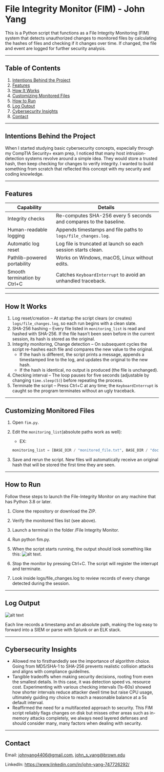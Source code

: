 # File Integrity Monitor (FIM) - John Yang

This is a Python script that functions as a File Integrity Monitoring (FIM) system that detects unauthorized changes to monitored files by calculating the hashes of files and checking if it changes over time. If changed, the file and event are logged for further security analysis.

---

## Table of Contents

1. [Intentions Behind the Project](#intentions-behind-the-project)
2. [Features](#features)
3. [How It Works](#how-it-works)
4. [Customizing Monitored Files](#customizing-monitored-files)
5. [How to Run](#how-to-run)
6. [Log Output](#log-output)
7. [Cybersecurity Insights](#cybersecurity-insights)
8. [Contact](#contact)

---

## Intentions Behind the Project

When I started studying basic cybersecurity concepts, especially through my CompTIA Security+ exam prep, I noticed that many host intrusion-detection systems revolve around a simple idea. They would store a trusted hash, then keep checking for changes to verify integrity. I wanted to build something from scratch that reflected this concept with my security and coding knowledge.

---

## Features

| Capability | Details |
|------------|---------|
| Integrity checks | Re-computes SHA-256 every 5 seconds and compares to the baseline. |
| Human-readable logging | Appends timestamps and file paths to `logs/file_changes.log`. |
| Automatic log reset | Log file is truncated at launch so each session starts clean. |
| Pathlib-powered portability | Works on Windows, macOS, Linux without edits. |
| Smooth termination by Ctrl+C | Catches `KeyboardInterrupt` to avoid an unhandled traceback. |

---

## How It Works

1. Log reset/creation – At startup the script clears (or creates) `logs/file_changes.log`, so each run begins with a clean slate.  
2. SHA-256 hashing – Every file listed in `monitoring_list` is read and hashed with SHA-256. If the file hasn’t been seen before in the current session, its hash is stored as the original.  
3. Integrity monitoring, Change detection – On subsequent cycles the script re-hashes each file and compares the new value to the original.  
   * If the hash is different, the script prints a message, appends a timestamped line to the log, and updates the original to the new hash.  
   * If the hash is identical, no output is produced (the file is unchanged).  
4. Checking interval – The loop pauses for five seconds (adjustable by changing `time.sleep(5)`) before repeating the process.  
5. Terminate the script – Press Ctrl+C at any time; the `KeyboardInterrupt` is caught so the program terminates without an ugly traceback.

---

## Customizing Monitored Files

1. Open `fim.py`.
2. Edit the `monitoring_list`(absolute paths work as well):
    * EX:

    ```python
   monitoring_list = [BASE_DIR / "monitored_file.txt", BASE_DIR / "docs" / "Example1.txt", Path("/var/www/html/index.php")]
   ```

3. Save and rerun the script. New files will automatically receive an original hash that will be stored the first time they are seen.

---

## How to Run

Follow these steps to launch the File-Integrity Monitor on any machine that has Python 3.8 or later.

1. Clone the repository or download the ZIP.

2. Verify the monitored files list (see above).

3. Launch a terminal in the folder /File Integrity Monitor.

4. Run python fim.py.

5. When the script starts running, the output should look something like this: ![alt text](FIM1.jpg).

6. Stop the monitor by pressing Ctrl+C. The script will register the interrupt and terminate.

7. Look inside logs/file_changes.log to review records of every change detected during the session.

---

## Log Output

![alt text](FIM2.jpg)

Each line records a timestamp and an absolute path, making the log easy to forward into a SIEM or parse with Splunk or an ELK stack.

---

## Cybersecurity Insights

* Allowed me to firsthandedly see the importance of algorithm choice. Going from MD5/SHA-1 to SHA-256 prevents realistic collision attacks and aligns with compliance guideilnes.
* Tangible tradeoffs when making security decisions, rooting from even the smallest details. In this case, it was detection speed vs. resource cost. Experimenting with various checking intervals (1s-60s) showed how shorter intervals reduce attacker dwell time but raise CPU usage, ultimately guiding my choice to reach a reasonable balance at a 5s default interval.
* Reaffirmed the need for a multifaceted approach to security. This FIM script reliably flags changes on disk but misses other areas such as in-memory attacks completely, we always need layered defenses and should consider many, many factors when dealing with security.

---

## Contact

Email: <johnyang4406@gmail.com>, <john_s_yang@brown.edu>

LinkedIn: <https://www.linkedin.com/in/john-yang-747726292/>
